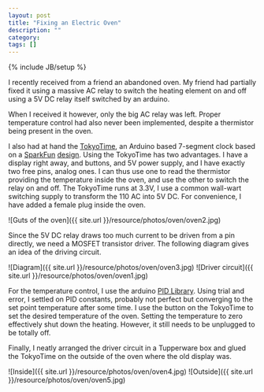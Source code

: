 ```yaml
---
layout: post
title: "Fixing an Electric Oven"
description: ""
category: 
tags: []
---
```

{% include JB/setup %}

I recently received from a friend an abandoned oven. My friend had partially fixed it using a massive AC relay to switch the heating element on and off using a 5V DC relay itself switched by an arduino.

When I received it however, only the big AC relay was left. Proper temperature control had also never been implemented, despite a thermistor being present in the oven.

I also had at hand the [TokyoTime](https://github.com/fakufaku/TokyoTime), an Arduino based 7-segment clock based on a [SparkFun](https://www.sparkfun.com/products/10870) [design](https://github.com/sparkfun/BigTime).
Using the TokyoTime has two advantages. I have a display right away, and buttons, and 5V power supply, and I have exactly two free pins, analog ones. I can thus use one to read the thermistor providing the temperature inside the oven, and use the other to switch the relay on and off.
The TokyoTime runs at 3.3V, I use a common wall-wart switching supply to transform the 110 AC into 5V DC. For convenience, I have added a female plug inside the oven.

![Guts of the oven]({{ site.url }}/resource/photos/oven/oven2.jpg)

Since the 5V DC relay draws too much current to be driven from a pin directly, we need a MOSFET transistor driver. The following diagram gives an idea of the driving circuit.

![Diagram]({{ site.url }}/resource/photos/oven/oven3.jpg) ![Driver circuit]({{ site.url }}/resource/photos/oven/oven1.jpg)

For the temperature control, I use the arduino [PID Library](http://arduino.cc/playground/Code/PIDLibrary). Using trial and error, I settled on PID constants, probably not perfect but converging to the set point temperature after some time. I use the button on the TokyoTime to set the desired temperature of the oven. Setting the temperature to zero effectively shut down the heating. However, it still needs to be unplugged to be totally off.

Finally, I neatly arranged the driver circuit in a Tupperware box and glued the TokyoTime on the outside of the oven where the old display was.

![Inside]({{ site.url }}/resource/photos/oven/oven4.jpg) ![Outside]({{ site.url }}/resource/photos/oven/oven5.jpg)
